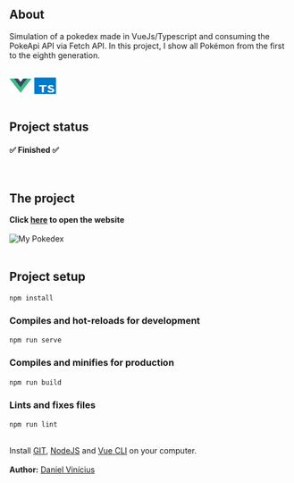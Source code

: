 ## About
Simulation of a pokedex made in VueJs/Typescript and consuming the PokeApi API via Fetch API.
In this project, I show all Pokémon from the first to the eighth generation.
<br/>

<div style="display: inline_block"><br>
    <img align="center" alt="VueJS" title="VueJS" height="30" width="40" src="https://raw.githubusercontent.com/devicons/devicon/master/icons/vuejs/vuejs-original.svg">
    <img align="center" alt="Typescript" title="Typescript" height="30" width="40" src="https://raw.githubusercontent.com/devicons/devicon/master/icons/typescript/typescript-original.svg">
    
</div>
<br/>

## Project status
<h4> 
    ✅ Finished ✅
</h4>
<br/>

## The project
<b>Click <a href="https://pokedex-nu-azure.vercel.app/">here</a> to open the website</b>
<br/><br/>
<img src='pokedex-gif.gif' alt='My Pokedex' title='My Pokedex'>
<br/><br/>

## Project setup
```
npm install
```

### Compiles and hot-reloads for development
```
npm run serve
```

### Compiles and minifies for production
```
npm run build
```

### Lints and fixes files
```
npm run lint
```
<br/>
Install <a href="https://git-scm.com/">GIT</a>, <a href="https://nodejs.org/en/">NodeJS</a> and <a href="https://cli.vuejs.org/">Vue CLI</a> on your computer.
<br/><br/>
<b>Author:</b> <a href="https://beacons.ai/danvinicius">Daniel Vinícius</a>
